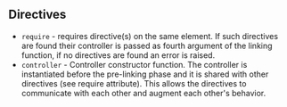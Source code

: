 ## Directives

- `require` - requires directive(s) on the same element. If such directives are found their controller is passed as fourth argument of the linking function, if no directives are found an error is raised.
- `controller` - Controller constructor function. The controller is instantiated before the pre-linking phase and it is shared with other directives (see require attribute). This allows the directives to communicate with each other and augment each other's behavior.
